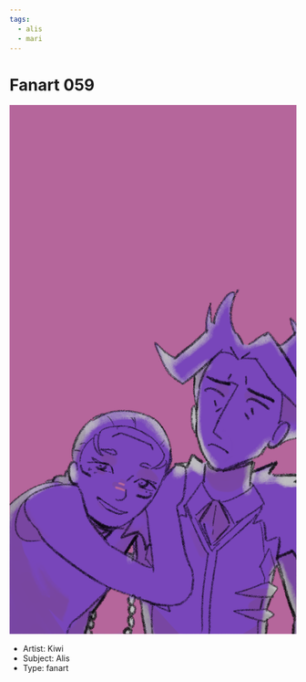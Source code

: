 ```yaml
---
tags:
  - alis
  - mari
---
```


# Fanart 059

<img src="assets/2025-02-05_fanimage-096.png">

- Artist: Kiwi
- Subject: Alis
- Type: fanart
